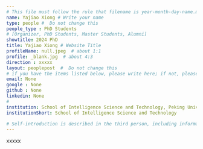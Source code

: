 ```yaml
---
# This file must follow the rule that filename is year-month-day-name.md .
name: Yajiao Xiong # Write your name
type: people #  Do not change this
people_type : PhD Students
# [Organizer, PhD Students, Master Students, Alumni]
showtitle: 2024 PhD
title: Yajiao Xiong # Website Title
profileName: null.jpeg  # about 1:1
profile: _blank.jpg  # about 4:3
direction : xxxxx
layout: peoplepost  #  Do not change this
# if you have the items listed below, please write here; if not, please write None.
email: None
google : None
github : None
linkedin: None
# 
institution: School of Intelligence Science and Technology, Peking University
institutionShort: School of Intelligence Science and Technology

# Self-introduction is described in the third person, including information such as educational experience
---
```


xxxxx

